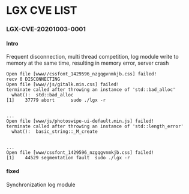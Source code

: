 # LGX CVE LIST



### LGX-CVE-20201003-0001 

#### Intro

Frequent disconnection, multi thread competition, log module write to memory at the same time, resulting in memory error, server crash

```
Open file [www//cssfont_1429596_nzgqgvnmkjb.css] failed!
recv 0 DISCONNECTING
Open file [www//js/gitalk.min.css] failed!
terminate called after throwing an instance of 'std::bad_alloc'
  what():  std::bad_alloc
[1]    37779 abort      sudo ./lgx -r


...
Open file [www/js/photoswipe-ui-default.min.js] failed!
terminate called after throwing an instance of 'std::length_error'
  what():  basic_string::_M_create
  
 
...
Open file [www/cssfont_1429596_nzgqgvnmkjb.css] failed!
[1]    44529 segmentation fault  sudo ./lgx -r
```

#### fixed

Synchronization log module





